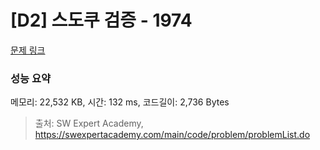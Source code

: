 # [D2] 스도쿠 검증 - 1974 

[문제 링크](https://swexpertacademy.com/main/code/problem/problemDetail.do?contestProbId=AV5Psz16AYEDFAUq) 

### 성능 요약

메모리: 22,532 KB, 시간: 132 ms, 코드길이: 2,736 Bytes



> 출처: SW Expert Academy, https://swexpertacademy.com/main/code/problem/problemList.do